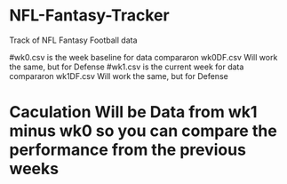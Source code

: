 # NFL-Fantasy-Tracker

Track of NFL Fantasy Football data

#wk0.csv is the week baseline for data compararon wk0DF.csv Will work the same, but for Defense
#wk1.csv is the current week for data compararon wk1DF.csv Will work the same, but for Defense
# Caculation Will be Data from wk1 minus wk0 so you can compare the performance from the previous weeks
